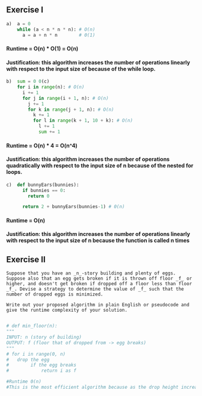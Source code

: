 ## Exercise I

```python
a)  a = 0
    while (a < n * n * n): # O(n)
      a = a + n * n        # 0(1)
```

#### Runtime = O(n) \* O(1) = O(n)

#### Justification: this algorithm increases the number of operations linearly with respect to the input size of because of the while loop.

```python
b)  sum = 0 0(c)
    for i in range(n): # O(n)
      i += 1
      for j in range(i + 1, n): # O(n)
        j += 1
        for k in range(j + 1, n): # O(n)
          k += 1
          for l in range(k + 1, 10 + k): # O(n)
            l += 1
            sum += 1
```

#### Runtime = O(n) \* 4 = O(n^4)

#### Justification: this algorithm increases the number of operations quadratically with respect to the input size of n because of the nested for loops.

```python
c)  def bunnyEars(bunnies):
      if bunnies == 0:
        return 0

      return 2 + bunnyEars(bunnies-1) # 0(n)
```

#### Runtime = O(n)

#### Justification: this algorithm increases the number of operations linearly with respect to the input size of n because the function is called n times

## Exercise II

```
Suppose that you have an _n_-story building and plenty of eggs. Suppose also that an egg gets broken if it is thrown off floor _f_ or higher, and doesn't get broken if dropped off a floor less than floor _f_. Devise a strategy to determine the value of _f_ such that the number of dropped eggs is minimized.

Write out your proposed algorithm in plain English or pseudocode and give the runtime complexity of your solution.
```

```python

# def min_floor(n):
"""
INPUT: n (story of building)
OUTPUT: f (floor that of dropped from -> egg breaks)
"""
# for i in range(0, n)
#   drop the egg
#        if the egg breaks
#            return i as f

#Runtime 0(n)
#This is the most efficient algorithm because as the drop height increases, the likelyhood of f being reached does also. This function would run 1 time in real life and the egg would break.
```
